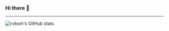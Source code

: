 ### Hi there 👋

---

![rvbsm's GitHub stats](https://github-readme-stats.vercel.app/api?username=rvbsm&theme=tokyonight)

<!--
**rvbsm/rvbsm** is a ✨ _special_ ✨ repository because its `README.md` (this file) appears on your GitHub profile.

Here are some ideas to get you started:

- 🔭 I’m currently working on ...
- 🌱 I’m currently learning ...
- 👯 I’m looking to collaborate on ...
- 🤔 I’m looking for help with ...
- 💬 Ask me about ...
- 📫 How to reach me: ...
- 😄 Pronouns: ...
- ⚡ Fun fact: ...
-->
